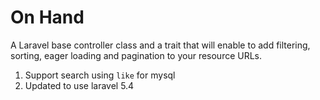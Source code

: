 # On Hand

A Laravel base controller class and a trait that will enable to add filtering, sorting, eager loading and pagination to your resource URLs.

1. Support search using `like` for mysql
2. Updated to use laravel 5.4
